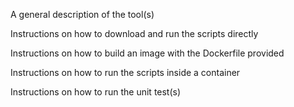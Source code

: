 A general description of the tool(s)

Instructions on how to download and run the scripts directly

Instructions on how to build an image with the Dockerfile provided

Instructions on how to run the scripts inside a container

Instructions on how to run the unit test(s)

